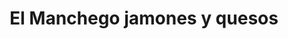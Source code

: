 ---
title: "El Manchego jamones y quesos"
url: /reus/el-manchego-jamones-y-quesos/
shop: carnicero
---